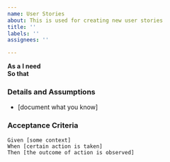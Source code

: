 ```yaml
---
name: User Stories
about: This is used for creating new user stories
title: ''
labels: ''
assignees: ''

---
```


**As a** 
 **I need**  
 **So that** 

 ### Details and Assumptions
 * [document what you know]
   
 ### Acceptance Criteria  
   
 ```gherkin
 Given [some context]
 When [certain action is taken]
 Then [the outcome of action is observed]
 ```

